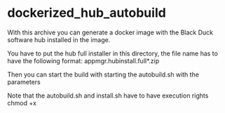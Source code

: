 # dockerized_hub_autobuild

With this archive you can generate a docker image with the Black Duck software hub installed in the image.

You have to put the hub full installer in this directory, the file name has to have the following format:
appmgr.hubinstall.full*.zip

Then you can start the build with starting the autobuild.sh with the parameters <image name> <license>

Note that the autobuild.sh and install.sh have to have execution rights
chmod +x <file name>
